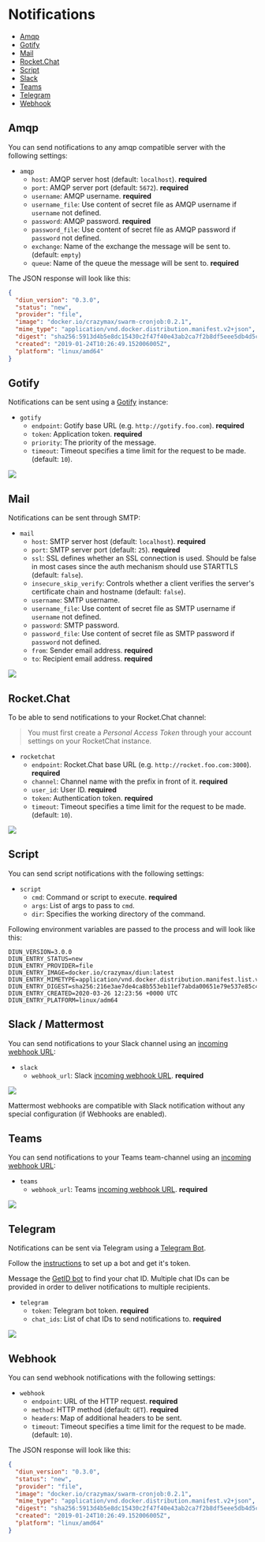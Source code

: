 # Notifications

* [Amqp](#amqp)
* [Gotify](#gotify)
* [Mail](#mail)
* [Rocket.Chat](#rocketchat)
* [Script](#script)
* [Slack](#slack)
* [Teams](#teams)
* [Telegram](#telegram)
* [Webhook](#webhook)

## Amqp

You can send notifications to any amqp compatible server with the following settings:

* `amqp`
  * `host`: AMQP server host (default: `localhost`). **required**
  * `port`: AMQP server port (default: `5672`). **required**
  * `username`: AMQP username. **required**
  * `username_file`: Use content of secret file as AMQP username if `username` not defined.
  * `password`: AMQP password. **required**
  * `password_file`: Use content of secret file as AMQP password if `password` not defined.
  * `exchange`: Name of the exchange the message will be sent to. (default: `empty`)
  * `queue`: Name of the queue the message will be sent to. **required**

The JSON response will look like this:

```json
{
  "diun_version": "0.3.0",
  "status": "new",
  "provider": "file",
  "image": "docker.io/crazymax/swarm-cronjob:0.2.1",
  "mime_type": "application/vnd.docker.distribution.manifest.v2+json",
  "digest": "sha256:5913d4b5e8dc15430c2f47f40e43ab2ca7f2b8df5eee5db4d5c42311e08dfb79",
  "created": "2019-01-24T10:26:49.152006005Z",
  "platform": "linux/amd64"
}
```

## Gotify

Notifications can be sent using a [Gotify](https://gotify.net/) instance:

* `gotify`
  * `endpoint`: Gotify base URL (e.g. `http://gotify.foo.com`). **required**
  * `token`: Application token. **required**
  * `priority`: The priority of the message.
  * `timeout`: Timeout specifies a time limit for the request to be made. (default: `10`).

![](../.res/notif-gotify.png)

## Mail

Notifications can be sent through SMTP:

* `mail`
  * `host`: SMTP server host (default: `localhost`). **required**
  * `port`: SMTP server port (default: `25`). **required**
  * `ssl`: SSL defines whether an SSL connection is used. Should be false in most cases since the auth mechanism should use STARTTLS (default: `false`).
  * `insecure_skip_verify`: Controls whether a client verifies the server's certificate chain and hostname (default: `false`).
  * `username`: SMTP username.
  * `username_file`: Use content of secret file as SMTP username if `username` not defined.
  * `password`: SMTP password.
  * `password_file`: Use content of secret file as SMTP password if `password` not defined.
  * `from`: Sender email address. **required**
  * `to`: Recipient email address. **required**

![](../.res/notif-mail.png)

## Rocket.Chat

To be able to send notifications to your Rocket.Chat channel:

> You must first create a _Personal Access Token_ through your account settings on your RocketChat instance.

* `rocketchat`
  * `endpoint`: Rocket.Chat base URL (e.g. `http://rocket.foo.com:3000`). **required**
  * `channel`: Channel name with the prefix in front of it. **required**
  * `user_id`: User ID. **required**
  * `token`: Authentication token. **required**
  * `timeout`: Timeout specifies a time limit for the request to be made. (default: `10`).

![](../.res/notif-rocketchat.png)

## Script

You can send script notifications with the following settings:

* `script`
  * `cmd`: Command or script to execute. **required**
  * `args`: List of args to pass to `cmd`.
  * `dir`: Specifies the working directory of the command.

Following environment variables are passed to the process and will look like this:

```
DIUN_VERSION=3.0.0
DIUN_ENTRY_STATUS=new
DIUN_ENTRY_PROVIDER=file
DIUN_ENTRY_IMAGE=docker.io/crazymax/diun:latest
DIUN_ENTRY_MIMETYPE=application/vnd.docker.distribution.manifest.list.v2+json
DIUN_ENTRY_DIGEST=sha256:216e3ae7de4ca8b553eb11ef7abda00651e79e537e85c46108284e5e91673e01
DIUN_ENTRY_CREATED=2020-03-26 12:23:56 +0000 UTC
DIUN_ENTRY_PLATFORM=linux/adm64
```

## Slack / Mattermost

You can send notifications to your Slack channel using an [incoming webhook URL](https://api.slack.com/messaging/webhooks):

* `slack`
  * `webhook_url`: Slack [incoming webhook URL](https://api.slack.com/messaging/webhooks). **required**

![](../.res/notif-slack.png)

Mattermost webhooks are compatible with Slack notification without any special configuration (if Webhooks are enabled).

## Teams

You can send notifications to your Teams team-channel using an [incoming webhook URL](https://docs.microsoft.com/en-us/microsoftteams/platform/webhooks-and-connectors/what-are-webhooks-and-connectors):

* `teams`  
  * `webhook_url`: Teams [incoming webhook URL](https://docs.microsoft.com/en-us/microsoftteams/platform/webhooks-and-connectors/what-are-webhooks-and-connectors). **required**

![](../.res/notif-teams.png)

## Telegram

Notifications can be sent via Telegram using a [Telegram Bot](https://core.telegram.org/bots).

Follow the [instructions](https://core.telegram.org/bots#6-botfather) to set up a bot and get it's token.

Message the [GetID bot](https://t.me/getidsbot) to find your chat ID.
Multiple chat IDs can be provided in order to deliver notifications to multiple recipients.

* `telegram`
  * `token`: Telegram bot token. **required**
  * `chat_ids`: List of chat IDs to send notifications to. **required**

![](../.res/notif-telegram.png)

## Webhook

You can send webhook notifications with the following settings:

* `webhook`
  * `endpoint`: URL of the HTTP request. **required**
  * `method`: HTTP method (default: `GET`). **required**
  * `headers`: Map of additional headers to be sent.
  * `timeout`: Timeout specifies a time limit for the request to be made. (default: `10`).

The JSON response will look like this:

```json
{
  "diun_version": "0.3.0",
  "status": "new",
  "provider": "file",
  "image": "docker.io/crazymax/swarm-cronjob:0.2.1",
  "mime_type": "application/vnd.docker.distribution.manifest.v2+json",
  "digest": "sha256:5913d4b5e8dc15430c2f47f40e43ab2ca7f2b8df5eee5db4d5c42311e08dfb79",
  "created": "2019-01-24T10:26:49.152006005Z",
  "platform": "linux/amd64"
}
```
